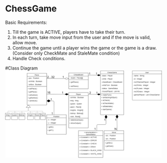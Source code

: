 # ChessGame

Basic Requirements:
1. Till the game is ACTIVE, players have to take their turn.
2. In each turn, take move input from the user and if the move is valid, allow move.
3. Continue the game until a player wins the game or the game is a draw. 
	(Consider only CheckMate and StaleMate condition)
4. Handle Check conditions.

#Class Diagram
![alt text](https://github.com/MayV/ChessGame/blob/master/Chess%20Game%20Class%20Diagram.png?raw=true)
